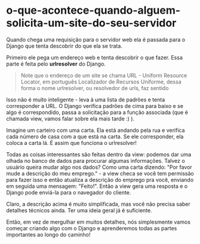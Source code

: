 # o-que-acontece-quando-alguem-solicita-um-site-do-seu-servidor

Quando chega uma requisição para o servidor web ela é passada para o Django que tenta descobrir do que ela se trata.

Primeiro ele pega um endereço web e tenta descobrir o que fazer. Essa parte é feita pelo **urlresolver** do Django.

> Note que o endereço de um site se chama URL - Uniform Resource Locator, em português Localizador de Recursos Uniforme, dessa forma o nome urlresolver, ou resolvedor de urls, faz sentido

Isso não é muito inteligente - leva à uma lista de padrões e tenta corresponder a URL. O Django verifica padrões de cima para baixo e se algo é correspondido, passa a solicitação para a função associada \(que é chamada view, vamos falar sobre ela mais tarde :\) \).

Imagine um carteiro com uma carta. Ela está andando pela rua e verifica cada número de casa com a que está na carta. Se ele corresponder, ela coloca a carta lá. É assim que funciona o urlresolver!

Todas as coisas interessantes são feitas dentro da view: podemos dar uma olhada no banco de dados para procurar algumas informações. Talvez o usuário queira mudar algo nos dados? Como uma carta dizendo: "Por favor mude a descrição do meu emprego." - a view checa se você tem permissão para fazer isso e então atualiza a descrição do emprego pra você, enviando em seguida uma mensagem: "Feito!". Então a view gera uma resposta e o Django pode enviá-la para o navegador do cliente.

Claro, a descrição acima é muito simplificada, mas você não precisa saber detalhes técnicos ainda. Ter uma ideia geral já é suficiente.

Então, em vez de mergulhar em muitos detalhes, nós simplesmente vamos começar criando algo com o Django e aprenderemos todas as partes importantes ao longo do caminho!

